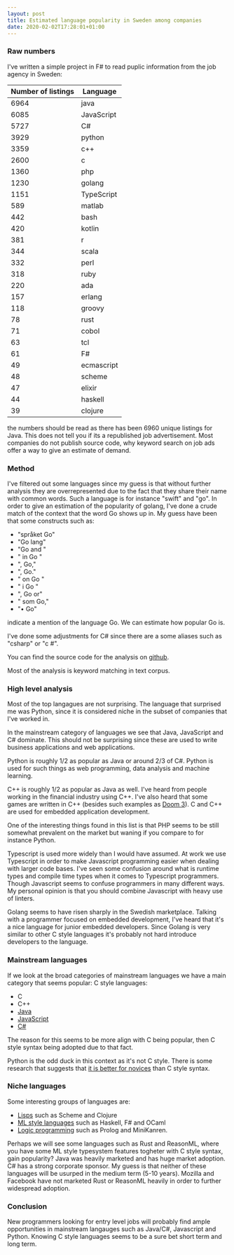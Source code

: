 ```yaml
---
layout: post
title: Estimated language popularity in Sweden among companies
date: 2020-02-02T17:28:01+01:00
---
```


### Raw numbers

I've written a simple project in  F# to read puplic information from the job agency in Sweden:

| Number of listings | Language |
| --------------|----------|
| 6964 | java |
| 6085 | JavaScript |
| 5727 |  C# |
| 3929 | python |
| 3359 | c++ |
| 2600 | c |
| 1360 | php |
| 1230 | golang |
| 1151 | TypeScript |
| 589 | matlab |
| 442 | bash |
| 420 | kotlin |
| 381 | r |
| 344 | scala |
| 332 | perl |
| 318 | ruby |
| 220 | ada |
| 157 | erlang |
| 118 | groovy |
| 78 | rust |
| 71 | cobol |
| 63 | tcl |
| 61 |  F# |
| 49 | ecmascript |
| 48 | scheme |
| 47 | elixir |
| 44 | haskell |
| 39 | clojure |

the numbers should be read as there has been 6960 unique listings for Java. This does not tell you if its a republished job advertisement. Most companies do not publish source code, why keyword search on job ads offer a way to give an estimate of demand.

### Method

I've filtered out some languages since my guess is that without further analysis they are overrepresented due to the fact that they share their name with common words. Such a language is for instance "swift" and "go". In order to give an estimation of the popularity of golang, I've done a crude match of the context that the word Go shows up in. My guess have been that some constructs such as:

- "språket Go"
- "Go lang"
- "Go and "
- " in Go "
- ", Go,"
- ", Go."
- " on Go "
- " i Go "
- ", Go or"
- " som Go,"
- "• Go"

indicate a mention of the language Go. We can estimate how popular Go is.

I've done some adjustments for C# since there are a some aliases such as "csharp" or "c #".

You can find the source code for the analysis on [github](https://github.com/wallymathieu/arbetsformedlingen).

Most of the analysis is keyword matching in text corpus.

### High level analysis

Most of the top langagues are not surprising. The language that surprised me was Python, since it is considered niche in the subset of companies that I've worked in.

In the mainstream category of languages we see that Java, JavaScript and C# dominate. This should not be surprising since these are used to write business applications and web applications.

Python is roughly 1/2 as popular as Java or around 2/3 of C#. Python is used for such things as web programming, data analysis and machine learning.

C++ is roughly 1/2 as popular as Java as well. I've heard from people working in the financial industry using C++. I've also heard that some games are written in C++ (besides such examples as [Doom 3](https://github.com/id-Software/DOOM-3-BFG)). C and C++ are used for embedded application development.

One of the interesting things found in this list is that PHP seems to be still somewhat prevalent on the market but waning if you compare to for instance Python.

Typescript is used more widely than I would have assumed. At work we use Typescript in order to make Javascript programming easier when dealing with larger code bases. I've seen some confusion around what is runtime types and compile time types when it comes to Typescript programmers. Though Javascript seems to confuse programmers in many different ways. My personal opinion is that you should combine Javascript with heavy use of linters.

Golang seems to have risen sharply in the Swedish marketplace. Talking with a programmer focused on embedded development, I've heard that it's a nice language for junior embedded developers. Since Golang is very similar to other C style languages it's probably not hard introduce developers to the language.

### Mainstream languages

If we look at the broad categories of mainstream languages we have a main category that seems popular: C style languages:

  - C
  - C++
  - [Java](https://en.wikipedia.org/wiki/Java_(programming_language)#History)
  - [JavaScript](https://en.wikipedia.org/wiki/JavaScript#Beginnings_at_Netscape)
  - [C#](https://en.wikipedia.org/wiki/C_Sharp_(programming_language)#History)

The reason for this seems to be more align with C being popular, then C style syntax being adopted due to that fact.

Python is the odd duck in this context as it's not C style. There is some research that suggests that [it is better for novices](https://quorumlanguage.com/evidence.html) than C style syntax.

### Niche languages

Some interesting groups of languages are:

- [Lisps](https://en.wikipedia.org/wiki/Lisp_(programming_language)) such as Scheme and Clojure
- [ML style languages](https://en.wikipedia.org/wiki/ML_(programming_language)) such as Haskell, F# and OCaml
- [Logic programming](https://en.wikipedia.org/wiki/Logic_programming) such as Prolog and MiniKanren.

Perhaps we will see some languages such as Rust and ReasonML, where you have some ML style typesystem features togheter with C style syntax, gain popularity? Java was heavily marketed and has huge market adoption. C# has a strong corporate sponsor. My guess is that neither of these languages will be usurped in the medium term (5-10 years). Mozilla and Facebook have not marketed Rust or ReasonML heavily in order to further widespread adoption.

### Conclusion

New programmers looking for entry level jobs will probably find ample opportunities in mainstream langauges such as Java/C#, Javascript and Python. Knowing C style languages seems to be a sure bet short term and long term.
